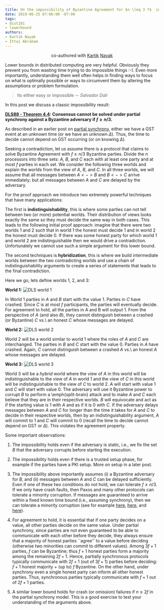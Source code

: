 ```yaml
---
title: On the impossibility of Byzantine Agreement for $n \leq 3 f$  in Partial synchrony
date: 2019-06-25 07:06:00 -07:00
tags:
- dist101
- lowerbound
authors:
- Kartik Nayak
- Ittai Abraham
---
```


<p align="center">
  co-authored with <a href="https://users.cs.duke.edu/~kartik">Kartik</a> <a href="https://twitter.com/kartik1507">Nayak</a>
</p>


Lower bounds in distributed computing are very helpful. Obviously they prevent you from wasting time trying to do impossible things :-). Even more importantly, understanding them well often helps in finding ways to focus on what is optimally possible or ways to circumvent them by altering the assumptions or problem formulation.


> Its either easy or impossible
> -- <cite>Salvador Dali</cite>

In this post we discuss a classic impossibility result:

**[DLS88 - Theorem 4.4](https://groups.csail.mit.edu/tds/papers/Lynch/jacm88.pdf):  Consensus cannot be solved under partial synchrony against a Byzantine adversary if $f \geq n/3$.**


As described in an earlier post on [partial synchrony](https://ittaiab.github.io/2019-06-01-2019-5-31-models/), either we have a GST event at an unknown time (or we have an unknown $\Delta$). Thus, the time to decide cannot depend on GST occurring  (or on knowing $\Delta$). 

Seeking a contradiction, let us assume there is a protocol that claims to solve Byzantine Agreement with $f \geq n/3$ Byzantine parties. Divide the $n$ processors into three sets: $A$, $B$, and $C$ each with at least one party and at most $f$ parties in each set. We consider the following three worlds and explain the worlds from the view of $A$, $B$, and $C$. In all three worlds, we will assume that all messages between $A <-> B$ and $B <-> C$ arrive immediately; but all messages between $A$ and $C$ are delayed by the adversary.

For the proof approach we introduce two extremely powerful techniques that have many applications: 

The first is **indistinguishability**, this is where some parties can not tell between two (or more) potential worlds. Their distribution of views looks exactly the same so they must decide the same way in both cases. This leads to the following initial proof approach: imagine that there were two worlds 1 and 2 such that in world 1 the honest must decide 1 and in world 2 the honest must decide 0. If there was some honest party for which world 1 and world 2 are indistinguishable then we would drive a contradiction.  Unfortunately we cannot use such a simple argument for this lower bound.

The second techniques is **hybridization**,  this is where we build intermediate worlds between the two contradicting worlds and use a chain of indistinguishability arguments to create a series of statements that leads to the final contradiction. 

Here we go, lets define worlds 1, 2, and 3:

**World 1:**
![DLS world 1](/uploads/dls-world1.jpg)

In World 1 parties in $A$ and $B$ start with the value 1. Parties in $C$ have crashed. Since $C$ is at most $f$ participants, the parties will eventually decide. For agreement to hold, all the parties in A and B will output 1. From the perspective of $A$ (and also $B$), they cannot distinguish between a crashed (or Byzantine) $C$ vs.\ an honest $C$ whose messages are delayed.

**World 2:**
![DLS world 2](/uploads/dls-world2.jpg)

World 2 will be a world similar to world 1 where the roles of $A$ and $C$ are interchanged. The parties in $B$ and $C$  start with the value 0.  Parties in $A$ have crashed. Again, $C$ cannot distinguish between a crashed $A$ vs.\ an honest $A$ whose messages are delayed.


**World 3:**
![DLS world 3](/uploads/dls-world3.jpg)

World 3 will be a *hybrid* world where the view of $A$ in this world will be indistinguishable to the view of $A$ in world 1 and the view of $C$ in this world will be indistinguishable to the view of $C$ to world 2. $A$ will start with value 1 and $C$ will start with value 0. The adversary will use it Byzantine power to corrupt $B$ to perform a \emph{split-brain} attack  and to make $A$ and $C$ each believe that they are in their respective worlds. $B$ will equivocate and act as if the starting value is 1 with $A$ and as if it is 0 with $C$. If the adversary delays messages between $A$ and $C$ for longer than the time it takes for $A$ and $C$ to decide in their respective worlds, then by an indistinguishability argument, $A$ will commit to 1 and $C$ will commit to 0 (recall the time to decide cannot depend on GST or $\Delta$). This violates the agreement property.


Some important observations:
1. The impossibility holds even if the adversary is static, i.e., we fix the set $B$ that the adversary corrupts before starting the execution.
    
2. The impossibility holds even if there is a trusted setup phase, for example if the parties have a PKI setup. More on setup in a later post.
    
3. The impossibility above importantly assumes (i) a Byzantine adversary for $B$, and (ii) messages between $A$ and $C$ can be delayed sufficiently. Even if one of these two conditions do not hold, we can tolerate $f \geq n/3$. If we only have crash faults, then Paxos and many other protocols can tolerate a minority corruption. If messages are guaranteed to arrive within a fixed known time bound (i.e., assuming synchrony), then we can tolerate a minority corruption (see for example [here](https://eprint.iacr.org/2006/065.pdf), [here](https://eprint.iacr.org/2018/1028.pdf), and [here](https://eprint.iacr.org/2019/270.pdf)).

4. For agreement to hold, it is essential that if one party decides on a value, all other parties decide on the same value. Under partial synchrony, since parties are not even guaranteed to be able to communicate with each other before they decide, they always ensure that a majority of honest parties ``agree'' to a value before deciding (otherwise two minorities can commit to different values). Among $3f+1$ parties, $f$ can be Byzantine; thus $f+1$ honest parties form a majority among the remaining $2f+1$. Hence, partially synchronous protocols typically communicate with $2f+1$ (out of $3f+1$) parties before deciding: $f+1$ honest majority + (up to) $f$ Byzantine. 
On the other hand, under synchrony even a single honest party can inform all other honest parties. Thus, synchronous parties typically communicate with $f+1$ out of $2f+1$ parties.
    
6. A similar lower bound holds for crash (or omission) failures if $n \leq 2f$ in the partial synchrony model. This is a good exercise to test your understanding of the arguments above.



